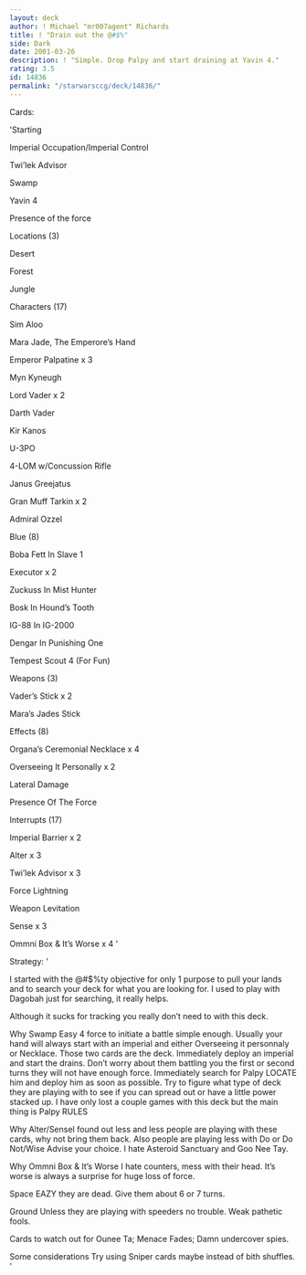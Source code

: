 ```yaml
---
layout: deck
author: ! Michael "mr007agent" Richards
title: ! "Drain out the @#$%"
side: Dark
date: 2001-03-26
description: ! "Simple. Drop Palpy and start draining at Yavin 4."
rating: 3.5
id: 14836
permalink: "/starwarsccg/deck/14836/"
---
```

Cards: 

'Starting

Imperial Occupation/Imperial Control

Twi’lek Advisor

Swamp

Yavin 4

Presence of the force


Locations (3)

Desert

Forest

Jungle


Characters (17)

Sim Aloo

Mara Jade, The Emperore’s Hand

Emperor Palpatine x 3

Myn Kyneugh

Lord Vader x 2

Darth Vader

Kir Kanos

U-3PO

4-LOM w/Concussion Rifle

Janus Greejatus

Gran Muff Tarkin x 2 

Admiral Ozzel


Blue (8)

Boba Fett In Slave 1

Executor x 2

Zuckuss In Mist Hunter

Bosk In Hound’s Tooth

IG-88 In IG-2000

Dengar In Punishing One

Tempest Scout 4 (For Fun)


Weapons (3)

Vader’s Stick x 2

Mara’s Jades Stick


Effects (8)

Organa’s Ceremonial Necklace x 4

Overseeing It Personally x 2

Lateral Damage

Presence Of The Force


Interrupts (17)

Imperial Barrier x 2

Alter x 3

Twi’lek Advisor x 3

Force Lightning

Weapon Levitation

Sense x 3

Ommni Box & It’s Worse x 4 '

Strategy: '

I started with the @#$%ty objective for only 1 purpose to pull your lands and to search your deck for what you are looking for. I used to play with Dagobah just for searching, it really helps.

Although it sucks for tracking you really don’t need to with this deck.


Why Swamp Easy 4 force to initiate a battle simple enough. Usually your hand will always start with an imperial and either Overseeing it personnaly or Necklace. Those two cards are the deck. Immediately deploy an imperial and start the drains. Don’t worry about them battling you the first or second turns they will not have enough force. Immediately search for Palpy LOCATE him and deploy him as soon as possible. Try to figure what type of deck they are playing with to see if you can spread out or have a little power stacked up. I have only lost a couple games with this deck but the main thing is Palpy RULES


Why Alter/SenseI found out less and less people are playing with these cards, why not bring them back. Also people are playing less with Do or Do Not/Wise Advise your choice. I hate Asteroid Sanctuary and Goo Nee Tay.


Why Ommni Box & It’s Worse I hate counters, mess with their head. It’s worse is always a surprise for huge loss of force.


Space EAZY they are dead. Give them about 6 or 7 turns.


Ground Unless they are playing with speeders no trouble. Weak pathetic fools.


Cards to watch out for Ounee Ta; Menace Fades; Damn undercover spies.


Some considerations Try using Sniper cards maybe instead of bith shuffles.  '

